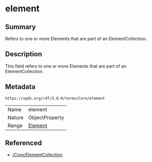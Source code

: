 <!-- Automatically generated by spec-parser v2.3.0 on 2024-07-09T12:43:38.633388+00:00 -->
<!-- SPDX-License-Identifier: Community-Spec-1.0 -->

# element

## Summary

Refers to one or more Elements that are part of an ElementCollection.


## Description

This field refers to one or more Elements that are part of an
ElementCollection.


## Metadata

`https://spdx.org/rdf/3.0.0/terms/Core/element`


| | |
|---|---|
| Name | element |
| Nature | ObjectProperty |
| Range | [Element](../Classes/Element.md) |




## Referenced

- [/Core/ElementCollection](../../Core/Classes/ElementCollection.md)

